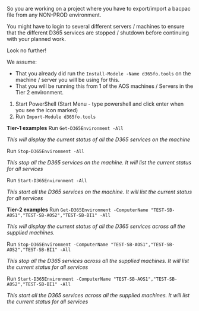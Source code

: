 So you are working on a project where you have to export/import a bacpac file from any NON-PROD environment.

You might have to login to several different servers / machines to ensure that the different D365 services are stopped / shutdown before continuing with your planned work.

Look no further!

We assume:
* That you already did run the `Install-Modele -Name d365fo.tools` on the machine / server you will be using for this. 
* That you will be running this from 1 of the AOS machines / Servers in the Tier 2 environment.

1. Start PowerShell (Start Menu - type powershell and click enter when you see the icon marked)
2. Run `Import-Module d365fo.tools`


**Tier-1 examples**
Run `Get-D365Environment -All`

*This will display the current status of all the D365 services on the machine*

Run `Stop-D365Environment -All`

*This stop all the D365 services on the machine. It will list the current status for all services*

Run `Start-D365Environment -All`

*This start all the D365 services on the machine. It will list the current status for all services*

**Tier-2 examples**
Run `Get-D365Environment -ComputerName "TEST-SB-AOS1","TEST-SB-AOS2","TEST-SB-BI1" -All`

*This will display the current status of all the D365 services across all the supplied machines.*

Run `Stop-D365Environment -ComputerName "TEST-SB-AOS1","TEST-SB-AOS2","TEST-SB-BI1" -All`

*This stop all the D365 services across all the supplied machines. It will list the current status for all services*

Run `Start-D365Environment -ComputerName "TEST-SB-AOS1","TEST-SB-AOS2","TEST-SB-BI1" -All`

*This start all the D365 services across all the supplied machines. It will list the current status for all services*